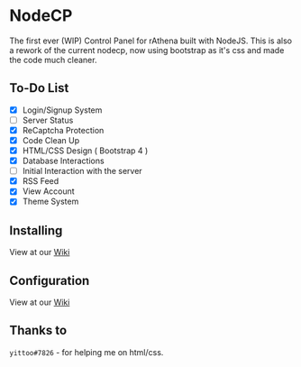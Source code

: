# NodeCP
The first ever (WIP) Control Panel for rAthena built with NodeJS.
This is also a rework of the current nodecp, now using bootstrap as it's css and made the code much cleaner.

## To-Do List
- [x] Login/Signup System
- [ ] Server Status
- [x] ReCaptcha Protection
- [x] Code Clean Up
- [x] HTML/CSS Design ( Bootstrap 4 )
- [x] Database Interactions
- [ ] Initial Interaction with the server
- [x] RSS Feed
- [x] View Account
- [x] Theme System

## Installing
 View at our [Wiki](https://github.com/UniverseCodes/nodecp/wiki/Installation)

## Configuration
 View at our [Wiki](https://github.com/UniverseCodes/nodecp/wiki/Config)

## Thanks to
`yittoo#7826` - for helping me on html/css.
